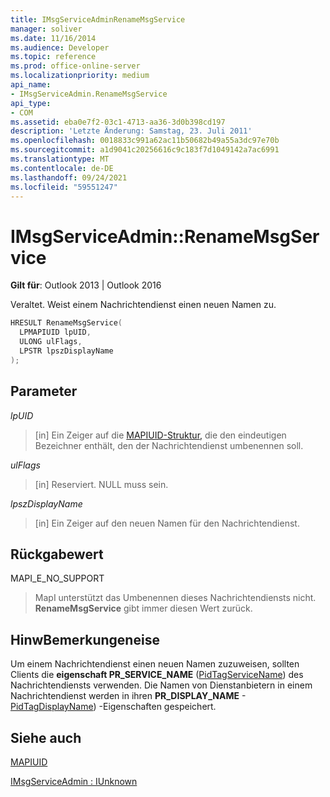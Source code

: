 ```yaml
---
title: IMsgServiceAdminRenameMsgService
manager: soliver
ms.date: 11/16/2014
ms.audience: Developer
ms.topic: reference
ms.prod: office-online-server
ms.localizationpriority: medium
api_name:
- IMsgServiceAdmin.RenameMsgService
api_type:
- COM
ms.assetid: eba0e7f2-03c1-4713-aa36-3d0b398cd197
description: 'Letzte Änderung: Samstag, 23. Juli 2011'
ms.openlocfilehash: 0018833c991a62ac11b50682b49a55a3dc97e70b
ms.sourcegitcommit: a1d9041c20256616c9c183f7d1049142a7ac6991
ms.translationtype: MT
ms.contentlocale: de-DE
ms.lasthandoff: 09/24/2021
ms.locfileid: "59551247"
---
```

# <a name="imsgserviceadminrenamemsgservice"></a>IMsgServiceAdmin::RenameMsgService

  
  
**Gilt für**: Outlook 2013 | Outlook 2016 
  
Veraltet. Weist einem Nachrichtendienst einen neuen Namen zu. 
  
```cpp
HRESULT RenameMsgService(
  LPMAPIUID lpUID,
  ULONG ulFlags,
  LPSTR lpszDisplayName
);
```

## <a name="parameters"></a>Parameter

 _lpUID_
  
> [in] Ein Zeiger auf die [MAPIUID-Struktur,](mapiuid.md) die den eindeutigen Bezeichner enthält, den der Nachrichtendienst umbenennen soll. 
    
 _ulFlags_
  
> [in] Reserviert. NULL muss sein.
    
 _lpszDisplayName_
  
> [in] Ein Zeiger auf den neuen Namen für den Nachrichtendienst.
    
## <a name="return-value"></a>Rückgabewert

MAPI_E_NO_SUPPORT 
  
> MapI unterstützt das Umbenennen dieses Nachrichtendiensts nicht. **RenameMsgService** gibt immer diesen Wert zurück. 
    
## <a name="remarks"></a>HinwBemerkungeneise

Um einem Nachrichtendienst einen neuen Namen zuzuweisen, sollten Clients die **eigenschaft PR_SERVICE_NAME** ([PidTagServiceName](pidtagservicename-canonical-property.md)) des Nachrichtendiensts verwenden. Die Namen von Dienstanbietern in einem Nachrichtendienst werden in ihren **PR_DISPLAY_NAME** -[PidTagDisplayName](pidtagdisplayname-canonical-property.md)) -Eigenschaften gespeichert. 
  
## <a name="see-also"></a>Siehe auch



[MAPIUID](mapiuid.md)
  
[IMsgServiceAdmin : IUnknown](imsgserviceadminiunknown.md)

